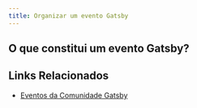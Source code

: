 ```yaml
---
title: Organizar um evento Gatsby
---
```


<!-- Our communiy event support offerings and process are undergoing some changes. Check back soon to see our updated community event support opportunities! -->

## O que constitui um evento Gatsby?

<!-- A community-organized Gatsby event can be a local meetup, a small conference, a “lunch and learn” with coworkers, or a larger event - as long as **it includes at least one Gatsby-focused presentation or discussion**. It’s up to you how many people you want to invite and how casual the environment. You can organize an event at your workplace or for the local community. -->

## Links Relacionados
- [Eventos da Comunidade Gatsby](/contributing/events)
